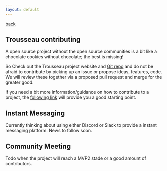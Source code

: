 ```yaml
--- 
layout: default
---
```


[back](./)

## Trousseau contributing
A open source project without the open source communities is a bit like a chocolate cookies without chocolate; the best is missing!

So Check out the Trousseau project website and [Git repo](https://github.com/Trousseau-io/trousseau) and do not be afraid to contribute by picking up an issue or propose ideas, features, code. We will review these together via a proposed pull request and merge for the greater good.

If you need a bit more information/guidance on how to contribute to a project, the [following link](https://git-scm.com/book/en/v2/GitHub-Contributing-to-a-Project) will provide you a good starting point.

## Instant Messaging 
Currently thinking about using either Discord or Slack to provide a instant messaging platform. News to follow soon.

## Community Meeting
Todo when the project will reach a MVP2 stade or a good amount of contributors.
